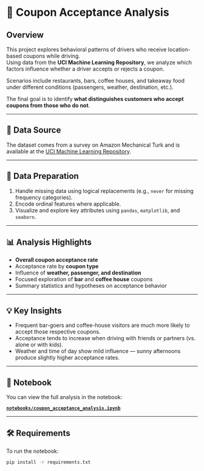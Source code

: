 # 🚗 Coupon Acceptance Analysis

## Overview
This project explores behavioral patterns of drivers who receive location-based coupons while driving.  
Using data from the **UCI Machine Learning Repository**, we analyze which factors influence whether a driver accepts or rejects a coupon.

Scenarios include restaurants, bars, coffee houses, and takeaway food under different conditions (passengers, weather, destination, etc.).  

The final goal is to identify **what distinguishes customers who accept coupons from those who do not**.

---

## 🧠 Data Source
The dataset comes from a survey on Amazon Mechanical Turk and is available at the [UCI Machine Learning Repository](https://archive.ics.uci.edu/ml/datasets/in-vehicle+coupon+recommendation).

---

## 🧹 Data Preparation
1. Handle missing data using logical replacements (e.g., `never` for missing frequency categories).
2. Encode ordinal features where applicable.
3. Visualize and explore key attributes using `pandas`, `matplotlib`, and `seaborn`.

---

## 📊 Analysis Highlights
- **Overall coupon acceptance rate**
- Acceptance rate by **coupon type**
- Influence of **weather, passenger, and destination**
- Focused exploration of **bar** and **coffee house** coupons
- Summary statistics and hypotheses on acceptance behavior

---

## 💡 Key Insights
- Frequent bar-goers and coffee-house visitors are much more likely to accept those respective coupons.
- Acceptance tends to increase when driving with friends or partners (vs. alone or with kids).
- Weather and time of day show mild influence — sunny afternoons produce slightly higher acceptance rates.

---

## 📓 Notebook
You can view the full analysis in the notebook:

**[`notebooks/coupon_acceptance_analysis.ipynb`](notebooks/coupon_acceptance_analysis.ipynb)**

---

## 🛠️ Requirements
To run the notebook:

```bash
pip install -r requirements.txt
